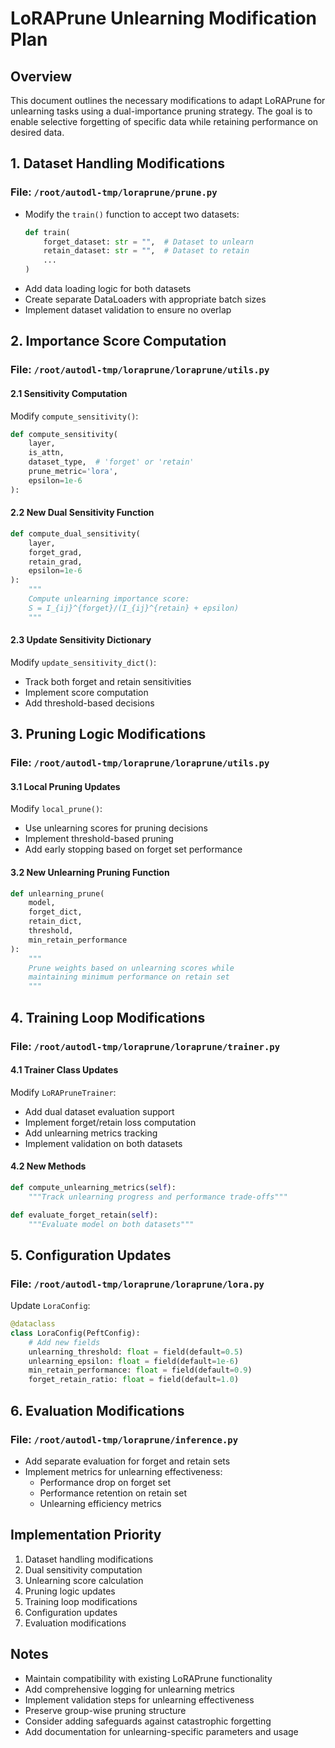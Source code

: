 # LoRAPrune Unlearning Modification Plan

## Overview
This document outlines the necessary modifications to adapt LoRAPrune for unlearning tasks using a dual-importance pruning strategy. The goal is to enable selective forgetting of specific data while retaining performance on desired data.

## 1. Dataset Handling Modifications
### File: `/root/autodl-tmp/loraprune/prune.py`
- Modify the `train()` function to accept two datasets:
  ```python
  def train(
      forget_dataset: str = "",  # Dataset to unlearn
      retain_dataset: str = "",  # Dataset to retain
      ...
  )
  ```
- Add data loading logic for both datasets
- Create separate DataLoaders with appropriate batch sizes
- Implement dataset validation to ensure no overlap

## 2. Importance Score Computation
### File: `/root/autodl-tmp/loraprune/loraprune/utils.py`

#### 2.1 Sensitivity Computation
Modify `compute_sensitivity()`:
```python
def compute_sensitivity(
    layer, 
    is_attn, 
    dataset_type,  # 'forget' or 'retain'
    prune_metric='lora', 
    epsilon=1e-6
):
```

#### 2.2 New Dual Sensitivity Function
```python
def compute_dual_sensitivity(
    layer,
    forget_grad,
    retain_grad,
    epsilon=1e-6
):
    """
    Compute unlearning importance score:
    S = I_{ij}^{forget}/(I_{ij}^{retain} + epsilon)
    """
```

#### 2.3 Update Sensitivity Dictionary
Modify `update_sensitivity_dict()`:
- Track both forget and retain sensitivities
- Implement score computation
- Add threshold-based decisions

## 3. Pruning Logic Modifications
### File: `/root/autodl-tmp/loraprune/loraprune/utils.py`

#### 3.1 Local Pruning Updates
Modify `local_prune()`:
- Use unlearning scores for pruning decisions
- Implement threshold-based pruning
- Add early stopping based on forget set performance

#### 3.2 New Unlearning Pruning Function
```python
def unlearning_prune(
    model,
    forget_dict,
    retain_dict,
    threshold,
    min_retain_performance
):
    """
    Prune weights based on unlearning scores while
    maintaining minimum performance on retain set
    """
```

## 4. Training Loop Modifications
### File: `/root/autodl-tmp/loraprune/loraprune/trainer.py`

#### 4.1 Trainer Class Updates
Modify `LoRAPruneTrainer`:
- Add dual dataset evaluation support
- Implement forget/retain loss computation
- Add unlearning metrics tracking
- Implement validation on both datasets

#### 4.2 New Methods
```python
def compute_unlearning_metrics(self):
    """Track unlearning progress and performance trade-offs"""

def evaluate_forget_retain(self):
    """Evaluate model on both datasets"""
```

## 5. Configuration Updates
### File: `/root/autodl-tmp/loraprune/loraprune/lora.py`

Update `LoraConfig`:
```python
@dataclass
class LoraConfig(PeftConfig):
    # Add new fields
    unlearning_threshold: float = field(default=0.5)
    unlearning_epsilon: float = field(default=1e-6)
    min_retain_performance: float = field(default=0.9)
    forget_retain_ratio: float = field(default=1.0)
```

## 6. Evaluation Modifications
### File: `/root/autodl-tmp/loraprune/inference.py`

- Add separate evaluation for forget and retain sets
- Implement metrics for unlearning effectiveness:
  - Performance drop on forget set
  - Performance retention on retain set
  - Unlearning efficiency metrics

## Implementation Priority
1. Dataset handling modifications
2. Dual sensitivity computation
3. Unlearning score calculation
4. Pruning logic updates
5. Training loop modifications
6. Configuration updates
7. Evaluation modifications

## Notes
- Maintain compatibility with existing LoRAPrune functionality
- Add comprehensive logging for unlearning metrics
- Implement validation steps for unlearning effectiveness
- Preserve group-wise pruning structure
- Consider adding safeguards against catastrophic forgetting
- Add documentation for unlearning-specific parameters and usage
